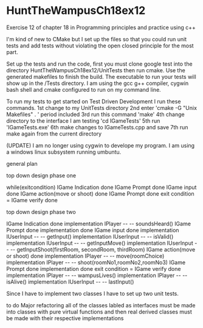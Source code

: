 # HuntTheWampusCh18ex12
Exercise 12 of chapter 18 in Programming principles and practice using c++

I'm kind of new to CMake but I set up the files so that you could run unit tests and add tests without violating the open 
closed principle for the most part.

Set up the tests and run the code, first you must clone google 
test into the directory HuntTheWampusCh18ex12/UnitTests
then run cmake. Use the generated makefiles to finish the build. 
The executable to run your tests will show up in the /<InterfaceName>Tests directory.
I am using the gcc g++ compiler, cygwin bash shell and cmake configured 
to run on my command line.

To run my tests to get started on Test Driven Development I run these commands.
	1st change to my UnitTests directory
	2nd enter 'cmake -G "Unix Makefiles" . ' period included
	3rd run this command 'make'
	4th change directory to the interface I am testing 'cd IGameTests'
	5th run 'IGameTests.exe'
	6th make changes to IGameTests.cpp and save
	7th run make again from the current directory
	
(UPDATE) I am no longer using cygwin to develope my program. I am using a windows linux subsystem running umbuntu.


general plan

top down design phase one

while(exitcondition)
	IGame Indication done
	IGame Prompt done 
	IGame input done
	IGame action(move or shoot) done 
	IGame Prompt done 
	exit condition = IGame verify done
	
top down design phase two

IGame Indication done
	implementation IPlayer -- -- soundsHeard()
IGame Prompt done 
	implementation done 
IGame input done
	implementation IUserInput -- -- getInput()
	implementation IUserInput -- -- isValid()
	implementation IUserInput -- -- getInputMove()
	implementation IUserInput -- -- getInputShoot(firstRoom, secondRoom, thirdRoom)
IGame action(move or shoot) done 
	implementation IPlayer -- -- move(roomChoice)
	implementation IPlayer -- -- shoot(roomNo1,roomNo2,roomNo3)
IGame Prompt done 
	implementation done
exit condition = IGame verify done
	implementation IPlayer -- -- wampusLives()
	implementation IPlayer -- -- isAlive()
	implementation IUserInput -- -- lastInput()
	
Since I have to implement two classes I have to set up two unit tests.



to do Major refactoring all of the classes labled as interfaces must be made into classes with pure virtual functions and
then real derived classes must be made with their respective implementations